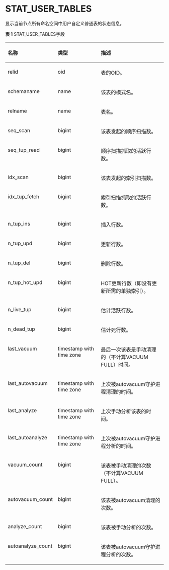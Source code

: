 # STAT\_USER\_TABLES

显示当前节点所有命名空间中用户自定义普通表的状态信息。

**表 1**  STAT\_USER\_TABLES字段

<a name="zh-cn_topic_0237122576_table85697355239"></a>
<table><thead align="left"><tr id="zh-cn_topic_0237122576_row57731335112317"><th class="cellrowborder" valign="top" width="20.150000000000002%" id="mcps1.2.4.1.1"><p id="zh-cn_topic_0237122576_p577411351232"><a name="zh-cn_topic_0237122576_p577411351232"></a><a name="zh-cn_topic_0237122576_p577411351232"></a><strong id="zh-cn_topic_0237122576_b16774123510234"><a name="zh-cn_topic_0237122576_b16774123510234"></a><a name="zh-cn_topic_0237122576_b16774123510234"></a>名称</strong></p>
</th>
<th class="cellrowborder" valign="top" width="30.61%" id="mcps1.2.4.1.2"><p id="zh-cn_topic_0237122576_p2077493562313"><a name="zh-cn_topic_0237122576_p2077493562313"></a><a name="zh-cn_topic_0237122576_p2077493562313"></a><strong id="zh-cn_topic_0237122576_b777403513232"><a name="zh-cn_topic_0237122576_b777403513232"></a><a name="zh-cn_topic_0237122576_b777403513232"></a>类型</strong></p>
</th>
<th class="cellrowborder" valign="top" width="49.24%" id="mcps1.2.4.1.3"><p id="zh-cn_topic_0237122576_p1277493542313"><a name="zh-cn_topic_0237122576_p1277493542313"></a><a name="zh-cn_topic_0237122576_p1277493542313"></a><strong id="zh-cn_topic_0237122576_b10774335202316"><a name="zh-cn_topic_0237122576_b10774335202316"></a><a name="zh-cn_topic_0237122576_b10774335202316"></a>描述</strong></p>
</th>
</tr>
</thead>
<tbody><tr id="zh-cn_topic_0237122576_row17746359231"><td class="cellrowborder" valign="top" width="20.150000000000002%" headers="mcps1.2.4.1.1 "><p id="zh-cn_topic_0237122576_p1177443592316"><a name="zh-cn_topic_0237122576_p1177443592316"></a><a name="zh-cn_topic_0237122576_p1177443592316"></a>relid</p>
</td>
<td class="cellrowborder" valign="top" width="30.61%" headers="mcps1.2.4.1.2 "><p id="zh-cn_topic_0237122576_p15775183514230"><a name="zh-cn_topic_0237122576_p15775183514230"></a><a name="zh-cn_topic_0237122576_p15775183514230"></a>oid</p>
</td>
<td class="cellrowborder" valign="top" width="49.24%" headers="mcps1.2.4.1.3 "><p id="zh-cn_topic_0237122576_p57759351230"><a name="zh-cn_topic_0237122576_p57759351230"></a><a name="zh-cn_topic_0237122576_p57759351230"></a>表的OID。</p>
</td>
</tr>
<tr id="zh-cn_topic_0237122576_row18775735132320"><td class="cellrowborder" valign="top" width="20.150000000000002%" headers="mcps1.2.4.1.1 "><p id="zh-cn_topic_0237122576_p67757356238"><a name="zh-cn_topic_0237122576_p67757356238"></a><a name="zh-cn_topic_0237122576_p67757356238"></a>schemaname</p>
</td>
<td class="cellrowborder" valign="top" width="30.61%" headers="mcps1.2.4.1.2 "><p id="zh-cn_topic_0237122576_p14775143552315"><a name="zh-cn_topic_0237122576_p14775143552315"></a><a name="zh-cn_topic_0237122576_p14775143552315"></a>name</p>
</td>
<td class="cellrowborder" valign="top" width="49.24%" headers="mcps1.2.4.1.3 "><p id="zh-cn_topic_0237122576_p2775183520237"><a name="zh-cn_topic_0237122576_p2775183520237"></a><a name="zh-cn_topic_0237122576_p2775183520237"></a>该表的模式名。</p>
</td>
</tr>
<tr id="zh-cn_topic_0237122576_row197751935162314"><td class="cellrowborder" valign="top" width="20.150000000000002%" headers="mcps1.2.4.1.1 "><p id="zh-cn_topic_0237122576_p1277663562314"><a name="zh-cn_topic_0237122576_p1277663562314"></a><a name="zh-cn_topic_0237122576_p1277663562314"></a>relname</p>
</td>
<td class="cellrowborder" valign="top" width="30.61%" headers="mcps1.2.4.1.2 "><p id="zh-cn_topic_0237122576_p18776193542310"><a name="zh-cn_topic_0237122576_p18776193542310"></a><a name="zh-cn_topic_0237122576_p18776193542310"></a>name</p>
</td>
<td class="cellrowborder" valign="top" width="49.24%" headers="mcps1.2.4.1.3 "><p id="zh-cn_topic_0237122576_p6776183552311"><a name="zh-cn_topic_0237122576_p6776183552311"></a><a name="zh-cn_topic_0237122576_p6776183552311"></a>表名。</p>
</td>
</tr>
<tr id="zh-cn_topic_0237122576_row3776143516237"><td class="cellrowborder" valign="top" width="20.150000000000002%" headers="mcps1.2.4.1.1 "><p id="zh-cn_topic_0237122576_p1377633513239"><a name="zh-cn_topic_0237122576_p1377633513239"></a><a name="zh-cn_topic_0237122576_p1377633513239"></a>seq_scan</p>
</td>
<td class="cellrowborder" valign="top" width="30.61%" headers="mcps1.2.4.1.2 "><p id="zh-cn_topic_0237122576_p187761735122319"><a name="zh-cn_topic_0237122576_p187761735122319"></a><a name="zh-cn_topic_0237122576_p187761735122319"></a>bigint</p>
</td>
<td class="cellrowborder" valign="top" width="49.24%" headers="mcps1.2.4.1.3 "><p id="zh-cn_topic_0237122576_p107761235162311"><a name="zh-cn_topic_0237122576_p107761235162311"></a><a name="zh-cn_topic_0237122576_p107761235162311"></a>该表发起的顺序扫描数。</p>
</td>
</tr>
<tr id="zh-cn_topic_0237122576_row777613572317"><td class="cellrowborder" valign="top" width="20.150000000000002%" headers="mcps1.2.4.1.1 "><p id="zh-cn_topic_0237122576_p117761735162315"><a name="zh-cn_topic_0237122576_p117761735162315"></a><a name="zh-cn_topic_0237122576_p117761735162315"></a>seq_tup_read</p>
</td>
<td class="cellrowborder" valign="top" width="30.61%" headers="mcps1.2.4.1.2 "><p id="zh-cn_topic_0237122576_p107774359234"><a name="zh-cn_topic_0237122576_p107774359234"></a><a name="zh-cn_topic_0237122576_p107774359234"></a>bigint</p>
</td>
<td class="cellrowborder" valign="top" width="49.24%" headers="mcps1.2.4.1.3 "><p id="zh-cn_topic_0237122576_p677793552320"><a name="zh-cn_topic_0237122576_p677793552320"></a><a name="zh-cn_topic_0237122576_p677793552320"></a>顺序扫描抓取的活跃行数。</p>
</td>
</tr>
<tr id="zh-cn_topic_0237122576_row167771235122312"><td class="cellrowborder" valign="top" width="20.150000000000002%" headers="mcps1.2.4.1.1 "><p id="zh-cn_topic_0237122576_p17771352235"><a name="zh-cn_topic_0237122576_p17771352235"></a><a name="zh-cn_topic_0237122576_p17771352235"></a>idx_scan</p>
</td>
<td class="cellrowborder" valign="top" width="30.61%" headers="mcps1.2.4.1.2 "><p id="zh-cn_topic_0237122576_p1377723511233"><a name="zh-cn_topic_0237122576_p1377723511233"></a><a name="zh-cn_topic_0237122576_p1377723511233"></a>bigint</p>
</td>
<td class="cellrowborder" valign="top" width="49.24%" headers="mcps1.2.4.1.3 "><p id="zh-cn_topic_0237122576_p18778163592315"><a name="zh-cn_topic_0237122576_p18778163592315"></a><a name="zh-cn_topic_0237122576_p18778163592315"></a>该表发起的索引扫描数。</p>
</td>
</tr>
<tr id="zh-cn_topic_0237122576_row277913513231"><td class="cellrowborder" valign="top" width="20.150000000000002%" headers="mcps1.2.4.1.1 "><p id="zh-cn_topic_0237122576_p37790359238"><a name="zh-cn_topic_0237122576_p37790359238"></a><a name="zh-cn_topic_0237122576_p37790359238"></a>idx_tup_fetch</p>
</td>
<td class="cellrowborder" valign="top" width="30.61%" headers="mcps1.2.4.1.2 "><p id="zh-cn_topic_0237122576_p1577923513231"><a name="zh-cn_topic_0237122576_p1577923513231"></a><a name="zh-cn_topic_0237122576_p1577923513231"></a>bigint</p>
</td>
<td class="cellrowborder" valign="top" width="49.24%" headers="mcps1.2.4.1.3 "><p id="zh-cn_topic_0237122576_p19779183532313"><a name="zh-cn_topic_0237122576_p19779183532313"></a><a name="zh-cn_topic_0237122576_p19779183532313"></a>索引扫描抓取的活跃行数。</p>
</td>
</tr>
<tr id="zh-cn_topic_0237122576_row117794351231"><td class="cellrowborder" valign="top" width="20.150000000000002%" headers="mcps1.2.4.1.1 "><p id="zh-cn_topic_0237122576_p11779035152318"><a name="zh-cn_topic_0237122576_p11779035152318"></a><a name="zh-cn_topic_0237122576_p11779035152318"></a>n_tup_ins</p>
</td>
<td class="cellrowborder" valign="top" width="30.61%" headers="mcps1.2.4.1.2 "><p id="zh-cn_topic_0237122576_p1878053511239"><a name="zh-cn_topic_0237122576_p1878053511239"></a><a name="zh-cn_topic_0237122576_p1878053511239"></a>bigint</p>
</td>
<td class="cellrowborder" valign="top" width="49.24%" headers="mcps1.2.4.1.3 "><p id="zh-cn_topic_0237122576_p1078003522314"><a name="zh-cn_topic_0237122576_p1078003522314"></a><a name="zh-cn_topic_0237122576_p1078003522314"></a>插入行数。</p>
</td>
</tr>
<tr id="zh-cn_topic_0237122576_row1578053552318"><td class="cellrowborder" valign="top" width="20.150000000000002%" headers="mcps1.2.4.1.1 "><p id="zh-cn_topic_0237122576_p1378023562319"><a name="zh-cn_topic_0237122576_p1378023562319"></a><a name="zh-cn_topic_0237122576_p1378023562319"></a>n_tup_upd</p>
</td>
<td class="cellrowborder" valign="top" width="30.61%" headers="mcps1.2.4.1.2 "><p id="zh-cn_topic_0237122576_p1178023552318"><a name="zh-cn_topic_0237122576_p1178023552318"></a><a name="zh-cn_topic_0237122576_p1178023552318"></a>bigint</p>
</td>
<td class="cellrowborder" valign="top" width="49.24%" headers="mcps1.2.4.1.3 "><p id="zh-cn_topic_0237122576_p6780183512233"><a name="zh-cn_topic_0237122576_p6780183512233"></a><a name="zh-cn_topic_0237122576_p6780183512233"></a>更新行数。</p>
</td>
</tr>
<tr id="zh-cn_topic_0237122576_row19780173519233"><td class="cellrowborder" valign="top" width="20.150000000000002%" headers="mcps1.2.4.1.1 "><p id="zh-cn_topic_0237122576_p5780163513231"><a name="zh-cn_topic_0237122576_p5780163513231"></a><a name="zh-cn_topic_0237122576_p5780163513231"></a>n_tup_del</p>
</td>
<td class="cellrowborder" valign="top" width="30.61%" headers="mcps1.2.4.1.2 "><p id="zh-cn_topic_0237122576_p37806356236"><a name="zh-cn_topic_0237122576_p37806356236"></a><a name="zh-cn_topic_0237122576_p37806356236"></a>bigint</p>
</td>
<td class="cellrowborder" valign="top" width="49.24%" headers="mcps1.2.4.1.3 "><p id="zh-cn_topic_0237122576_p77801535132318"><a name="zh-cn_topic_0237122576_p77801535132318"></a><a name="zh-cn_topic_0237122576_p77801535132318"></a>删除行数。</p>
</td>
</tr>
<tr id="zh-cn_topic_0237122576_row177811535152310"><td class="cellrowborder" valign="top" width="20.150000000000002%" headers="mcps1.2.4.1.1 "><p id="zh-cn_topic_0237122576_p10781435182312"><a name="zh-cn_topic_0237122576_p10781435182312"></a><a name="zh-cn_topic_0237122576_p10781435182312"></a>n_tup_hot_upd</p>
</td>
<td class="cellrowborder" valign="top" width="30.61%" headers="mcps1.2.4.1.2 "><p id="zh-cn_topic_0237122576_p1781153532314"><a name="zh-cn_topic_0237122576_p1781153532314"></a><a name="zh-cn_topic_0237122576_p1781153532314"></a>bigint</p>
</td>
<td class="cellrowborder" valign="top" width="49.24%" headers="mcps1.2.4.1.3 "><p id="zh-cn_topic_0237122576_p178183519235"><a name="zh-cn_topic_0237122576_p178183519235"></a><a name="zh-cn_topic_0237122576_p178183519235"></a>HOT更新行数（即没有更新所需的单独索引）。</p>
</td>
</tr>
<tr id="zh-cn_topic_0237122576_row14781935182315"><td class="cellrowborder" valign="top" width="20.150000000000002%" headers="mcps1.2.4.1.1 "><p id="zh-cn_topic_0237122576_p3781153572314"><a name="zh-cn_topic_0237122576_p3781153572314"></a><a name="zh-cn_topic_0237122576_p3781153572314"></a>n_live_tup</p>
</td>
<td class="cellrowborder" valign="top" width="30.61%" headers="mcps1.2.4.1.2 "><p id="zh-cn_topic_0237122576_p1878119354235"><a name="zh-cn_topic_0237122576_p1878119354235"></a><a name="zh-cn_topic_0237122576_p1878119354235"></a>bigint</p>
</td>
<td class="cellrowborder" valign="top" width="49.24%" headers="mcps1.2.4.1.3 "><p id="zh-cn_topic_0237122576_p97811535152312"><a name="zh-cn_topic_0237122576_p97811535152312"></a><a name="zh-cn_topic_0237122576_p97811535152312"></a>估计活跃行数。</p>
</td>
</tr>
<tr id="zh-cn_topic_0237122576_row47811235102310"><td class="cellrowborder" valign="top" width="20.150000000000002%" headers="mcps1.2.4.1.1 "><p id="zh-cn_topic_0237122576_p1978143514233"><a name="zh-cn_topic_0237122576_p1978143514233"></a><a name="zh-cn_topic_0237122576_p1978143514233"></a>n_dead_tup</p>
</td>
<td class="cellrowborder" valign="top" width="30.61%" headers="mcps1.2.4.1.2 "><p id="zh-cn_topic_0237122576_p478253572318"><a name="zh-cn_topic_0237122576_p478253572318"></a><a name="zh-cn_topic_0237122576_p478253572318"></a>bigint</p>
</td>
<td class="cellrowborder" valign="top" width="49.24%" headers="mcps1.2.4.1.3 "><p id="zh-cn_topic_0237122576_p157827353234"><a name="zh-cn_topic_0237122576_p157827353234"></a><a name="zh-cn_topic_0237122576_p157827353234"></a>估计死行数。</p>
</td>
</tr>
<tr id="zh-cn_topic_0237122576_row77821635202315"><td class="cellrowborder" valign="top" width="20.150000000000002%" headers="mcps1.2.4.1.1 "><p id="zh-cn_topic_0237122576_p57821135142317"><a name="zh-cn_topic_0237122576_p57821135142317"></a><a name="zh-cn_topic_0237122576_p57821135142317"></a>last_vacuum</p>
</td>
<td class="cellrowborder" valign="top" width="30.61%" headers="mcps1.2.4.1.2 "><p id="zh-cn_topic_0237122576_p17825351234"><a name="zh-cn_topic_0237122576_p17825351234"></a><a name="zh-cn_topic_0237122576_p17825351234"></a>timestamp with time zone</p>
</td>
<td class="cellrowborder" valign="top" width="49.24%" headers="mcps1.2.4.1.3 "><p id="zh-cn_topic_0237122576_p1678213502313"><a name="zh-cn_topic_0237122576_p1678213502313"></a><a name="zh-cn_topic_0237122576_p1678213502313"></a>最后一次该表是手动清理的（不计算VACUUM FULL）时间。</p>
</td>
</tr>
<tr id="zh-cn_topic_0237122576_row20782183510235"><td class="cellrowborder" valign="top" width="20.150000000000002%" headers="mcps1.2.4.1.1 "><p id="zh-cn_topic_0237122576_p107822355237"><a name="zh-cn_topic_0237122576_p107822355237"></a><a name="zh-cn_topic_0237122576_p107822355237"></a>last_autovacuum</p>
</td>
<td class="cellrowborder" valign="top" width="30.61%" headers="mcps1.2.4.1.2 "><p id="zh-cn_topic_0237122576_p57821335152316"><a name="zh-cn_topic_0237122576_p57821335152316"></a><a name="zh-cn_topic_0237122576_p57821335152316"></a>timestamp with time zone</p>
</td>
<td class="cellrowborder" valign="top" width="49.24%" headers="mcps1.2.4.1.3 "><p id="zh-cn_topic_0237122576_p117821535102314"><a name="zh-cn_topic_0237122576_p117821535102314"></a><a name="zh-cn_topic_0237122576_p117821535102314"></a>上次被autovacuum守护进程清理的时间。</p>
</td>
</tr>
<tr id="zh-cn_topic_0237122576_row47831635102317"><td class="cellrowborder" valign="top" width="20.150000000000002%" headers="mcps1.2.4.1.1 "><p id="zh-cn_topic_0237122576_p177831235122312"><a name="zh-cn_topic_0237122576_p177831235122312"></a><a name="zh-cn_topic_0237122576_p177831235122312"></a>last_analyze</p>
</td>
<td class="cellrowborder" valign="top" width="30.61%" headers="mcps1.2.4.1.2 "><p id="zh-cn_topic_0237122576_p10783133572317"><a name="zh-cn_topic_0237122576_p10783133572317"></a><a name="zh-cn_topic_0237122576_p10783133572317"></a>timestamp with time zone</p>
</td>
<td class="cellrowborder" valign="top" width="49.24%" headers="mcps1.2.4.1.3 "><p id="zh-cn_topic_0237122576_p1478313350232"><a name="zh-cn_topic_0237122576_p1478313350232"></a><a name="zh-cn_topic_0237122576_p1478313350232"></a>上次手动分析该表的时间。</p>
</td>
</tr>
<tr id="zh-cn_topic_0237122576_row157836356238"><td class="cellrowborder" valign="top" width="20.150000000000002%" headers="mcps1.2.4.1.1 "><p id="zh-cn_topic_0237122576_p14783123515230"><a name="zh-cn_topic_0237122576_p14783123515230"></a><a name="zh-cn_topic_0237122576_p14783123515230"></a>last_autoanalyze</p>
</td>
<td class="cellrowborder" valign="top" width="30.61%" headers="mcps1.2.4.1.2 "><p id="zh-cn_topic_0237122576_p47831635162316"><a name="zh-cn_topic_0237122576_p47831635162316"></a><a name="zh-cn_topic_0237122576_p47831635162316"></a>timestamp with time zone</p>
</td>
<td class="cellrowborder" valign="top" width="49.24%" headers="mcps1.2.4.1.3 "><p id="zh-cn_topic_0237122576_p17784635182315"><a name="zh-cn_topic_0237122576_p17784635182315"></a><a name="zh-cn_topic_0237122576_p17784635182315"></a>上次被autovacuum守护进程分析的时间。</p>
</td>
</tr>
<tr id="zh-cn_topic_0237122576_row5784203502315"><td class="cellrowborder" valign="top" width="20.150000000000002%" headers="mcps1.2.4.1.1 "><p id="zh-cn_topic_0237122576_p1078463510234"><a name="zh-cn_topic_0237122576_p1078463510234"></a><a name="zh-cn_topic_0237122576_p1078463510234"></a>vacuum_count</p>
</td>
<td class="cellrowborder" valign="top" width="30.61%" headers="mcps1.2.4.1.2 "><p id="zh-cn_topic_0237122576_p20784203516236"><a name="zh-cn_topic_0237122576_p20784203516236"></a><a name="zh-cn_topic_0237122576_p20784203516236"></a>bigint</p>
</td>
<td class="cellrowborder" valign="top" width="49.24%" headers="mcps1.2.4.1.3 "><p id="zh-cn_topic_0237122576_p9784535152312"><a name="zh-cn_topic_0237122576_p9784535152312"></a><a name="zh-cn_topic_0237122576_p9784535152312"></a>该表被手动清理的次数（不计算VACUUM FULL）。</p>
</td>
</tr>
<tr id="zh-cn_topic_0237122576_row27841135142319"><td class="cellrowborder" valign="top" width="20.150000000000002%" headers="mcps1.2.4.1.1 "><p id="zh-cn_topic_0237122576_p6784173512317"><a name="zh-cn_topic_0237122576_p6784173512317"></a><a name="zh-cn_topic_0237122576_p6784173512317"></a>autovacuum_count</p>
</td>
<td class="cellrowborder" valign="top" width="30.61%" headers="mcps1.2.4.1.2 "><p id="zh-cn_topic_0237122576_p207841335102310"><a name="zh-cn_topic_0237122576_p207841335102310"></a><a name="zh-cn_topic_0237122576_p207841335102310"></a>bigint</p>
</td>
<td class="cellrowborder" valign="top" width="49.24%" headers="mcps1.2.4.1.3 "><p id="zh-cn_topic_0237122576_p678410351233"><a name="zh-cn_topic_0237122576_p678410351233"></a><a name="zh-cn_topic_0237122576_p678410351233"></a>该表被autovacuum清理的次数。</p>
</td>
</tr>
<tr id="zh-cn_topic_0237122576_row178423512319"><td class="cellrowborder" valign="top" width="20.150000000000002%" headers="mcps1.2.4.1.1 "><p id="zh-cn_topic_0237122576_p878410355239"><a name="zh-cn_topic_0237122576_p878410355239"></a><a name="zh-cn_topic_0237122576_p878410355239"></a>analyze_count</p>
</td>
<td class="cellrowborder" valign="top" width="30.61%" headers="mcps1.2.4.1.2 "><p id="zh-cn_topic_0237122576_p107851835102314"><a name="zh-cn_topic_0237122576_p107851835102314"></a><a name="zh-cn_topic_0237122576_p107851835102314"></a>bigint</p>
</td>
<td class="cellrowborder" valign="top" width="49.24%" headers="mcps1.2.4.1.3 "><p id="zh-cn_topic_0237122576_p117851435172314"><a name="zh-cn_topic_0237122576_p117851435172314"></a><a name="zh-cn_topic_0237122576_p117851435172314"></a>该表被手动分析的次数。</p>
</td>
</tr>
<tr id="zh-cn_topic_0237122576_row478513552317"><td class="cellrowborder" valign="top" width="20.150000000000002%" headers="mcps1.2.4.1.1 "><p id="zh-cn_topic_0237122576_p16785103542317"><a name="zh-cn_topic_0237122576_p16785103542317"></a><a name="zh-cn_topic_0237122576_p16785103542317"></a>autoanalyze_count</p>
</td>
<td class="cellrowborder" valign="top" width="30.61%" headers="mcps1.2.4.1.2 "><p id="zh-cn_topic_0237122576_p17853357234"><a name="zh-cn_topic_0237122576_p17853357234"></a><a name="zh-cn_topic_0237122576_p17853357234"></a>bigint</p>
</td>
<td class="cellrowborder" valign="top" width="49.24%" headers="mcps1.2.4.1.3 "><p id="zh-cn_topic_0237122576_p17785835182311"><a name="zh-cn_topic_0237122576_p17785835182311"></a><a name="zh-cn_topic_0237122576_p17785835182311"></a>该表被autovacuum守护进程分析的次数。</p>
</td>
</tr>
</tbody>
</table>

